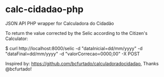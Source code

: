 # calc-cidadao-php
JSON API PHP wrapper for Calculadora do Cidadão

To return the value corrected by the Selic according to the Citizen's Calculator:

$ curl http://localhost:8000/selic -d "dataInicial=dd/mm/yyyy" -d "dataFinal=dd/mm/yyyy" -d "valorCorrecao=0000,00" -X POST

Inspired by:  https://github.com/bcfurtado/calculadoradocidadao, Thanks @bcfurtado!
